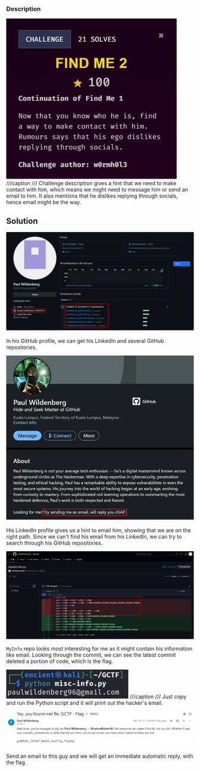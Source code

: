 ### Description
![](findme21.png)
///caption
///
Challenge description gives a hint that we need to make contact with him, which means we might need to message him or send an email to him. It also mentions that he dislikes replying through socials, hence email might be the way.


## Solution
![](findme22.png) <br>   
In his GitHub profile, we can get his LinkedIn and several GitHub repositories. <br>   


![](findme23.png) <br>   
His LinkedIn profile gives us a hint to email him, showing that we are on the right path. Since we can't find his email from his LinkedIn, we can try to search through his GitHub repositories. <br>

![](findme24.png) <br>   

`MyInfo` repo looks most interesting for me as it might contain his information like email. Looking through the commit, we can see the latest commit deleted a portion of code, which is the flag.   <br>   


![](findme25.png)
///caption
///
Just copy and run the Python script and it will print out the hacker's email. <br>   

![](findme26.png) <br>  
Send an email to this guy and we will get an immediate automatic reply, with the flag.
